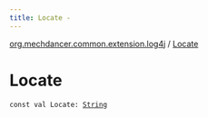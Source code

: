 ```yaml
---
title: Locate - 
---
```


[org.mechdancer.common.extension.log4j](index.html) / [Locate](./-locate.html)

# Locate

`const val Locate: `[`String`](https://kotlinlang.org/api/latest/jvm/stdlib/kotlin/-string/index.html)